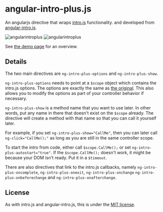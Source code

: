 angular-intro-plus.js
================

An angularjs directive that wraps [intro.js](http://usablica.github.io/intro.js/) functionality. and developed from [angular-intro.js](https://github.com/mendhak/angular-intro.js).

![angularintroplus](http://https://lh5.googleusercontent.com/-9PWGXS-eL7A/U4nEnun3i1I/AAAAAAAAx-0/4BsOD3JC7aw/w713-h417-no/%25E1%2584%2589%25E1%2585%25B3%25E1%2584%258F%25E1%2585%25B3%25E1%2584%2585%25E1%2585%25B5%25E1%2586%25AB%25E1%2584%2589%25E1%2585%25A3%25E1%2586%25BA+2014-05-31+%25E1%2584%258B%25E1%2585%25A9%25E1%2584%2592%25E1%2585%25AE+8.33.20.png)
![angularintroplus](https://lh4.googleusercontent.com/-YvCjzN3W1WE/U4nEnlUiE5I/AAAAAAAAx-w/fBZyPNR3mRo/w717-h417-no/%25E1%2584%2589%25E1%2585%25B3%25E1%2584%258F%25E1%2585%25B3%25E1%2584%2585%25E1%2585%25B5%25E1%2586%25AB%25E1%2584%2589%25E1%2585%25A3%25E1%2586%25BA+2014-05-31+%25E1%2584%258B%25E1%2585%25A9%25E1%2584%2592%25E1%2585%25AE+8.33.12.png)


See [the demo page](http://angular-intro.iamdenny.com/) for an overview.


## Details

The two main directives are `ng-intro-plus-options` and `ng-intro-plus-show`.

`ng-intro-plus-options` needs to point at a `$scope` object which contains the intro.js options. The options are exactly the same as [the original](https://github.com/usablica/intro.js#options).  This also allows you to modify the options as part of your controller behavior if necessary.

`ng-intro-plus-show` is a method name that you want to use later.  In other words, put any name in there that doesn't exist on the `$scope` already.  The directive will create a method with that name so that you can call it yourself later.

For example, if you set `ng-intro-plus-show="CallMe"`, then you can later call `ng-click="CallMe();"` as long as you are still in the same controller scope.

To start the intro from code, either call `$scope.CallMe();` or set `ng-intro-plus-autostart="true"`.  If the `$scope.CallMe();` doesn't work, it might be because your DOM isn't ready. Put it in a `$timeout`.

There are also directives that link to the intro.js callbacks, namely `ng-intro-plus-oncomplete`, `ng-intro-plus-onexit`, `ng-intro-plus-onchange` `ng-intro-plus-onbeforechange` and `ng-intro-plus-onafterchange`.


## License

As with intro.js and angular-intro.js, this is under the [MIT license](https://github.com/iamdenny/angular-intro-plus.js/blob/master/LICENSE).






